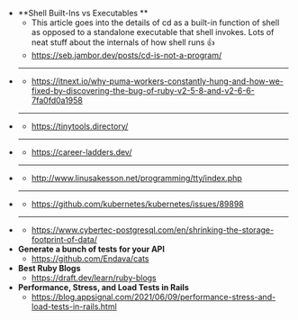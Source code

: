 - **Shell Built-Ins vs Executables **
  - This article goes into the details of cd as a built-in function of shell as opposed to a standalone executable that shell invokes. Lots of neat stuff about the internals of how shell runs 👍
  - https://seb.jambor.dev/posts/cd-is-not-a-program/
- ****
  - https://itnext.io/why-puma-workers-constantly-hung-and-how-we-fixed-by-discovering-the-bug-of-ruby-v2-5-8-and-v2-6-6-7fa0fd0a1958
- ****
  - https://tinytools.directory/
- ****
  - https://career-ladders.dev/
- ****
  - http://www.linusakesson.net/programming/tty/index.php
- ****
  - https://github.com/kubernetes/kubernetes/issues/89898
- ****
  - https://www.cybertec-postgresql.com/en/shrinking-the-storage-footprint-of-data/
- **Generate a bunch of tests for your API**
  - https://github.com/Endava/cats
- **Best Ruby Blogs**
  - https://draft.dev/learn/ruby-blogs
- **Performance, Stress, and Load Tests in Rails**
  - https://blog.appsignal.com/2021/06/09/performance-stress-and-load-tests-in-rails.html
